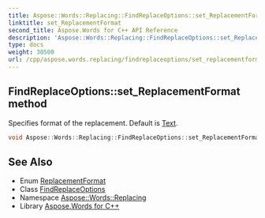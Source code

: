 ```yaml
---
title: Aspose::Words::Replacing::FindReplaceOptions::set_ReplacementFormat method
linktitle: set_ReplacementFormat
second_title: Aspose.Words for C++ API Reference
description: 'Aspose::Words::Replacing::FindReplaceOptions::set_ReplacementFormat method. Specifies format of the replacement. Default is Text in C++.'
type: docs
weight: 30500
url: /cpp/aspose.words.replacing/findreplaceoptions/set_replacementformat/
---
```

## FindReplaceOptions::set_ReplacementFormat method


Specifies format of the replacement. Default is [Text](../../replacementformat/).

```cpp
void Aspose::Words::Replacing::FindReplaceOptions::set_ReplacementFormat(Aspose::Words::Replacing::ReplacementFormat value)
```

## See Also

* Enum [ReplacementFormat](../../replacementformat/)
* Class [FindReplaceOptions](../)
* Namespace [Aspose::Words::Replacing](../../)
* Library [Aspose.Words for C++](../../../)
